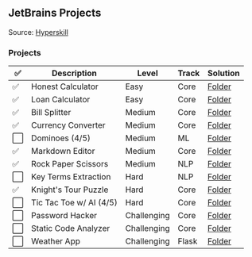 ## JetBrains Projects

Source: [Hyperskill](https://hyperskill.org)

### Projects

| :white_check_mark:   | Description            | Level       | Track | Solution                                    |
|----------------------|------------------------|-------------|-------|---------------------------------------------|
| :white_check_mark:   | Honest Calculator      | Easy        | Core  | [Folder](easy/honest_calculator/)           |
| :white_check_mark:   | Loan Calculator        | Easy        | Core  | [Folder](easy/loan_calculator/)             |
| :white_check_mark:   | Bill Splitter          | Medium      | Core  | [Folder](medium/bill_splitter/)             |
| :white_check_mark:   | Currency Converter     | Medium      | Core  | [Folder](medium/currency_converter/)        |
| :white_large_square: | Dominoes (4/5)         | Medium      | ML    | [Folder](medium/dominoes/)                  |
| :white_check_mark:   | Markdown Editor        | Medium      | Core  | [Folder](medium/markdown_editor/)           |
| :white_check_mark:   | Rock Paper Scissors    | Medium      | NLP   | [Folder](medium/rock_paper_scissors/)       |
| :white_large_square: | Key Terms Extraction   | Hard        | NLP   | [Folder](hard/key_terms_extraction/)        |
| :white_check_mark:   | Knight's Tour Puzzle   | Hard        | Core  | [Folder](hard/knights_tour_puzzle/)         |
| :white_large_square: | Tic Tac Toe w/ AI (4/5)| Hard        | Core  | [Folder](hard/tic_tac_toe_ai/)              |
| :white_large_square: | Password Hacker        | Challenging | Core  | [Folder](challenging/password_hacker/)      |
| :white_large_square: | Static Code Analyzer   | Challenging | Core  | [Folder](challenging/static_code_analyzer/) |
| :white_large_square: | Weather App            | Challenging | Flask | [Folder](challenging/weather_app/)          |